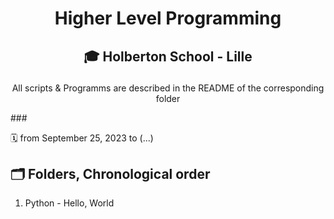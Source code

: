 # <p align="center">Higher Level Programming</p>
## <p align="center">🎓 Holberton School - Lille</p>
<p align="center">All scripts & Programms are described in the README of the corresponding folder</p>
### <p>🗓️ from September 25, 2023 to (...)</p>

<h2>🗂️ Folders, Chronological order</h2>
<ol>
<li>Python - Hello, World</li>
